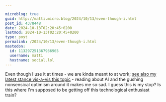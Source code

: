 ```yaml
---

microblog: true
guid: http://matti.micro.blog/2024/10/13/even-though-i.html
post_id: 4378448
date: 2024-10-13T02:20:45+0200
lastmod: 2024-10-13T02:20:45+0200
type: post
permalink: /2024/10/13/even-though-i.html
mastodon:
  id: 113297251367936965
  username: matti
  hostname: social.lol
---
```

Even though I use it at times - we are kinda meant to at work; [see also my latest stance vis-a-vis this topic](https://blog.martin-haehnel.de/2024/08/11/the-way-we.html) - reading about AI and the gushing nonsensical optimism around it makes me so sad. I guess this is my stop? Is this where I'm supposed to be getting off this technological enthusiast train?
